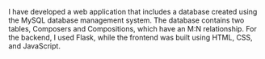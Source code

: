 I have developed a web application that includes a database created using the MySQL database management system. The database contains two tables, Composers and Compositions, which have an M:N relationship. For the backend, I used Flask, while the frontend was built using HTML, CSS, and JavaScript.
